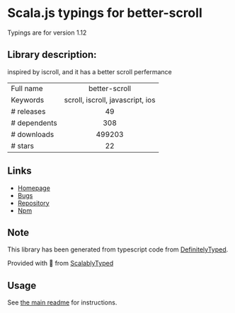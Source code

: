 
# Scala.js typings for better-scroll

Typings are for version 1.12

## Library description:
inspired by iscroll, and it has a better scroll perfermance

|                    |                 |
| ------------------ | :-------------: |
| Full name          | better-scroll |
| Keywords           | scroll, iscroll, javascript, ios |
| # releases         | 49 |
| # dependents       | 308 |
| # downloads        | 499203 |
| # stars            | 22 |

## Links
- [Homepage](https://github.com/ustbhuangyi/better-scroll)
- [Bugs](https://github.com/ustbhuangyi/better-scroll/issues)
- [Repository](https://github.com/ustbhuangyi/better-scroll)
- [Npm](https://www.npmjs.com/package/better-scroll)
    


## Note
This library has been generated from typescript code from [DefinitelyTyped](https://definitelytyped.org).

Provided with :purple_heart: from [ScalablyTyped](https://github.com/oyvindberg/ScalablyTyped)

## Usage
See [the main readme](../../readme.md) for instructions.


